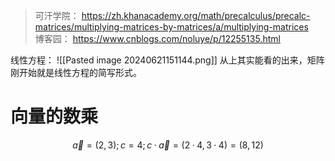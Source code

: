
> 可汗学院： https://zh.khanacademy.org/math/precalculus/precalc-matrices/multiplying-matrices-by-matrices/a/multiplying-matrices   
> 博客园： https://www.cnblogs.com/noluye/p/12255135.html  
> 

线性方程：
![[Pasted image 20240621151144.png]]
从上其实能看的出来，矩阵刚开始就是线性方程的简写形式。


#
# 向量的数乘

$$ 
\vec {a}=(2,3);
c = 4;
c· \vec {a} = (2·4, 3·4) = (8,12)
$$

